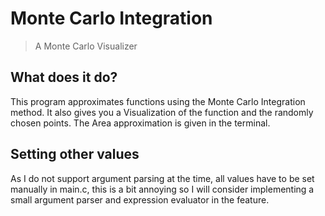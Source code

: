 # Monte Carlo Integration

> A Monte Carlo Visualizer

## What does it do?

This program approximates functions using the Monte Carlo Integration method. It also gives you a Visualization of the function and the randomly chosen points.
The Area approximation is given in the terminal.

## Setting other values

As I do not support argument parsing at the time, all values have to be set manually in main.c, this is a bit annoying so I will consider implementing a small argument parser and expression evaluator in the feature.
